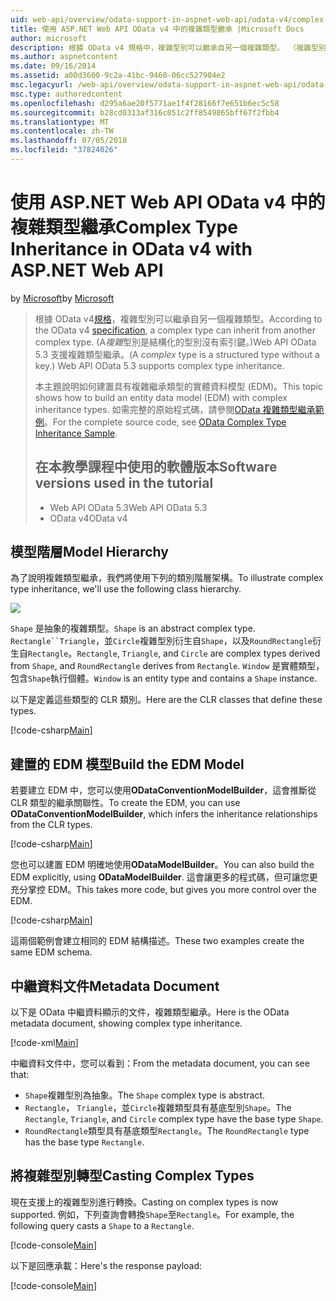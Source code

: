 ```yaml
---
uid: web-api/overview/odata-support-in-aspnet-web-api/odata-v4/complex-type-inheritance-in-odata-v4
title: 使用 ASP.NET Web API OData v4 中的複雜類型繼承 |Microsoft Docs
author: microsoft
description: 根據 OData v4 規格中，複雜型別可以繼承自另一個複雜類型。 （複雜型別是結構化的型別沒有索引鍵）。Web API...
ms.author: aspnetcontent
ms.date: 09/16/2014
ms.assetid: a00d3600-9c2a-41bc-9460-06cc527904e2
msc.legacyurl: /web-api/overview/odata-support-in-aspnet-web-api/odata-v4/complex-type-inheritance-in-odata-v4
msc.type: authoredcontent
ms.openlocfilehash: d295a6ae20f5771ae1f4f28166f7e651b6ec5c58
ms.sourcegitcommit: b28cd0313af316c051c2ff8549865bff67f2fbb4
ms.translationtype: MT
ms.contentlocale: zh-TW
ms.lasthandoff: 07/05/2018
ms.locfileid: "37824026"
---
```

<a name="complex-type-inheritance-in-odata-v4-with-aspnet-web-api"></a><span data-ttu-id="9d7f6-104">使用 ASP.NET Web API OData v4 中的複雜類型繼承</span><span class="sxs-lookup"><span data-stu-id="9d7f6-104">Complex Type Inheritance in OData v4 with ASP.NET Web API</span></span>
====================
<span data-ttu-id="9d7f6-105">by [Microsoft](https://github.com/microsoft)</span><span class="sxs-lookup"><span data-stu-id="9d7f6-105">by [Microsoft](https://github.com/microsoft)</span></span>

> <span data-ttu-id="9d7f6-106">根據 OData v4[規格](http://www.odata.org/documentation/odata-version-4-0/)，複雜型別可以繼承自另一個複雜類型。</span><span class="sxs-lookup"><span data-stu-id="9d7f6-106">According to the OData v4 [specification](http://www.odata.org/documentation/odata-version-4-0/), a complex type can inherit from another complex type.</span></span> <span data-ttu-id="9d7f6-107">(A*複雜*型別是結構化的型別沒有索引鍵。)Web API OData 5.3 支援複雜類型繼承。</span><span class="sxs-lookup"><span data-stu-id="9d7f6-107">(A *complex* type is a structured type without a key.) Web API OData 5.3 supports complex type inheritance.</span></span>
> 
> <span data-ttu-id="9d7f6-108">本主題說明如何建置具有複雜繼承類型的實體資料模型 (EDM)。</span><span class="sxs-lookup"><span data-stu-id="9d7f6-108">This topic shows how to build an entity data model (EDM) with complex inheritance types.</span></span> <span data-ttu-id="9d7f6-109">如需完整的原始程式碼，請參閱[OData 複雜類型繼承範例](http://aspnet.codeplex.com/sourcecontrol/latest#Samples/WebApi/OData/v4/ODataComplexTypeInheritanceSample/ReadMe.txt)。</span><span class="sxs-lookup"><span data-stu-id="9d7f6-109">For the complete source code, see [OData Complex Type Inheritance Sample](http://aspnet.codeplex.com/sourcecontrol/latest#Samples/WebApi/OData/v4/ODataComplexTypeInheritanceSample/ReadMe.txt).</span></span>
> 
> ## <a name="software-versions-used-in-the-tutorial"></a><span data-ttu-id="9d7f6-110">在本教學課程中使用的軟體版本</span><span class="sxs-lookup"><span data-stu-id="9d7f6-110">Software versions used in the tutorial</span></span>
> 
> 
> - <span data-ttu-id="9d7f6-111">Web API OData 5.3</span><span class="sxs-lookup"><span data-stu-id="9d7f6-111">Web API OData 5.3</span></span>
> - <span data-ttu-id="9d7f6-112">OData v4</span><span class="sxs-lookup"><span data-stu-id="9d7f6-112">OData v4</span></span>


## <a name="model-hierarchy"></a><span data-ttu-id="9d7f6-113">模型階層</span><span class="sxs-lookup"><span data-stu-id="9d7f6-113">Model Hierarchy</span></span>

<span data-ttu-id="9d7f6-114">為了說明複雜類型繼承，我們將使用下列的類別階層架構。</span><span class="sxs-lookup"><span data-stu-id="9d7f6-114">To illustrate complex type inheritance, we'll use the following class hierarchy.</span></span>

![](complex-type-inheritance-in-odata-v4/_static/image1.png)

<span data-ttu-id="9d7f6-115">`Shape` 是抽象的複雜類型。</span><span class="sxs-lookup"><span data-stu-id="9d7f6-115">`Shape` is an abstract complex type.</span></span> <span data-ttu-id="9d7f6-116">`Rectangle``Triangle`，並`Circle`複雜型別衍生自`Shape`，以及`RoundRectangle`衍生自`Rectangle`。</span><span class="sxs-lookup"><span data-stu-id="9d7f6-116">`Rectangle`, `Triangle`, and `Circle` are complex types derived from `Shape`, and `RoundRectangle` derives from `Rectangle`.</span></span> <span data-ttu-id="9d7f6-117">`Window` 是實體類型，包含`Shape`執行個體。</span><span class="sxs-lookup"><span data-stu-id="9d7f6-117">`Window` is an entity type and contains a `Shape` instance.</span></span>

<span data-ttu-id="9d7f6-118">以下是定義這些類型的 CLR 類別。</span><span class="sxs-lookup"><span data-stu-id="9d7f6-118">Here are the CLR classes that define these types.</span></span>

[!code-csharp[Main](complex-type-inheritance-in-odata-v4/samples/sample1.cs)]

## <a name="build-the-edm-model"></a><span data-ttu-id="9d7f6-119">建置的 EDM 模型</span><span class="sxs-lookup"><span data-stu-id="9d7f6-119">Build the EDM Model</span></span>

<span data-ttu-id="9d7f6-120">若要建立 EDM 中，您可以使用**ODataConventionModelBuilder**，這會推斷從 CLR 類型的繼承關聯性。</span><span class="sxs-lookup"><span data-stu-id="9d7f6-120">To create the EDM, you can use **ODataConventionModelBuilder**, which infers the inheritance relationships from the CLR types.</span></span>

[!code-csharp[Main](complex-type-inheritance-in-odata-v4/samples/sample2.cs)]

<span data-ttu-id="9d7f6-121">您也可以建置 EDM 明確地使用**ODataModelBuilder**。</span><span class="sxs-lookup"><span data-stu-id="9d7f6-121">You can also build the EDM explicitly, using **ODataModelBuilder**.</span></span> <span data-ttu-id="9d7f6-122">這會讓更多的程式碼，但可讓您更充分掌控 EDM。</span><span class="sxs-lookup"><span data-stu-id="9d7f6-122">This takes more code, but gives you more control over the EDM.</span></span>

[!code-csharp[Main](complex-type-inheritance-in-odata-v4/samples/sample3.cs)]

<span data-ttu-id="9d7f6-123">這兩個範例會建立相同的 EDM 結構描述。</span><span class="sxs-lookup"><span data-stu-id="9d7f6-123">These two examples create the same EDM schema.</span></span>

## <a name="metadata-document"></a><span data-ttu-id="9d7f6-124">中繼資料文件</span><span class="sxs-lookup"><span data-stu-id="9d7f6-124">Metadata Document</span></span>

<span data-ttu-id="9d7f6-125">以下是 OData 中繼資料顯示的文件，複雜類型繼承。</span><span class="sxs-lookup"><span data-stu-id="9d7f6-125">Here is the OData metadata document, showing complex type inheritance.</span></span>

[!code-xml[Main](complex-type-inheritance-in-odata-v4/samples/sample4.xml?highlight=13,17,25,30)]

<span data-ttu-id="9d7f6-126">中繼資料文件中，您可以看到：</span><span class="sxs-lookup"><span data-stu-id="9d7f6-126">From the metadata document, you can see that:</span></span>

- <span data-ttu-id="9d7f6-127">`Shape`複雜型別為抽象。</span><span class="sxs-lookup"><span data-stu-id="9d7f6-127">The `Shape` complex type is abstract.</span></span>
- <span data-ttu-id="9d7f6-128">`Rectangle`， `Triangle`，並`Circle`複雜類型具有基底型別`Shape`。</span><span class="sxs-lookup"><span data-stu-id="9d7f6-128">The `Rectangle`, `Triangle`, and `Circle` complex type have the base type `Shape`.</span></span>
- <span data-ttu-id="9d7f6-129">`RoundRectangle`類型具有基底類型`Rectangle`。</span><span class="sxs-lookup"><span data-stu-id="9d7f6-129">The `RoundRectangle` type has the base type `Rectangle`.</span></span>

## <a name="casting-complex-types"></a><span data-ttu-id="9d7f6-130">將複雜型別轉型</span><span class="sxs-lookup"><span data-stu-id="9d7f6-130">Casting Complex Types</span></span>

<span data-ttu-id="9d7f6-131">現在支援上的複雜型別進行轉換。</span><span class="sxs-lookup"><span data-stu-id="9d7f6-131">Casting on complex types is now supported.</span></span> <span data-ttu-id="9d7f6-132">例如，下列查詢會轉換`Shape`至`Rectangle`。</span><span class="sxs-lookup"><span data-stu-id="9d7f6-132">For example, the following query casts a `Shape` to a `Rectangle`.</span></span>

[!code-console[Main](complex-type-inheritance-in-odata-v4/samples/sample5.cmd)]

<span data-ttu-id="9d7f6-133">以下是回應承載：</span><span class="sxs-lookup"><span data-stu-id="9d7f6-133">Here's the response payload:</span></span>

[!code-console[Main](complex-type-inheritance-in-odata-v4/samples/sample6.cmd)]
